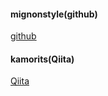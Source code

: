 #### mignonstyle(github)
[github](https://gist.github.com/mignonstyle/083c9e1651d7734f84c99b8cf49d57fa#file-markdown-cheatsheet-md)  

#### kamorits(Qiita)
[Qiita](https://qiita.com/kamorits/items/6f342da395ad57468ae3)  
